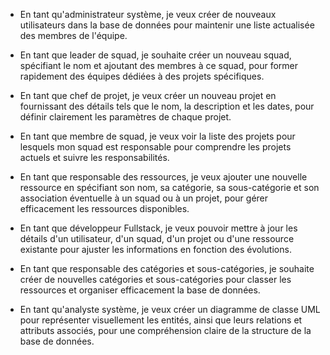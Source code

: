 - En tant qu'administrateur système, je veux créer de nouveaux utilisateurs dans la base de données pour maintenir une liste actualisée des membres de l'équipe.

- En tant que leader de squad, je souhaite créer un nouveau squad, spécifiant le nom et ajoutant des membres à ce squad, pour former rapidement des équipes dédiées à des projets spécifiques.

- En tant que chef de projet, je veux créer un nouveau projet en fournissant des détails tels que le nom, la description et les dates, pour définir clairement les paramètres de chaque projet.

- En tant que membre de squad, je veux voir la liste des projets pour lesquels mon squad est responsable pour comprendre les projets actuels et suivre les responsabilités.

- En tant que responsable des ressources, je veux ajouter une nouvelle ressource en spécifiant son nom, sa catégorie, sa sous-catégorie et son association éventuelle à un squad ou à un projet, pour gérer efficacement les ressources disponibles.

- En tant que développeur Fullstack, je veux pouvoir mettre à jour les détails d'un utilisateur, d'un squad, d'un projet ou d'une ressource existante pour ajuster les informations en fonction des évolutions.

- En tant que responsable des catégories et sous-catégories, je souhaite créer de nouvelles catégories et sous-catégories pour classer les ressources et organiser efficacement la base de données.

- En tant qu'analyste système, je veux créer un diagramme de classe UML pour représenter visuellement les entités, ainsi que leurs relations et attributs associés, pour une compréhension claire de la structure de la base de données.
